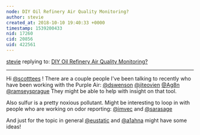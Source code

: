```yaml
---
node: DIY Oil Refinery Air Quality Monitoring?
author: stevie
created_at: 2018-10-10 19:40:33 +0000
timestamp: 1539200433
nid: 17260
cid: 20856
uid: 422561
---
```




[stevie](../profile/stevie) replying to: [DIY Oil Refinery Air Quality Monitoring?](../notes/scotttees/10-09-2018/diy-oil-refinery-air-quality-monitoring)

----
Hi [@scotttees](/profile/scotttees) ! There are a couple people I've been talking to recently who have been working with the Purple Air: [@dswenson](/profile/dswenson) [@jiteovien](/profile/jiteovien) [@Ag8n](/profile/Ag8n) [@ramseysprague](/profile/ramseysprague) They might be able to help with insight on that tool. 

Also sulfur is a pretty noxious pollutant. Might be interesting to loop in with people who are working on odor reporting: [@imvec](/profile/imvec) and [@sarasage](/profile/sarasage) 

And just for the topic in general [@eustatic](/profile/eustatic) and [@a1ahna](/profile/a1ahna) might have some ideas! 

